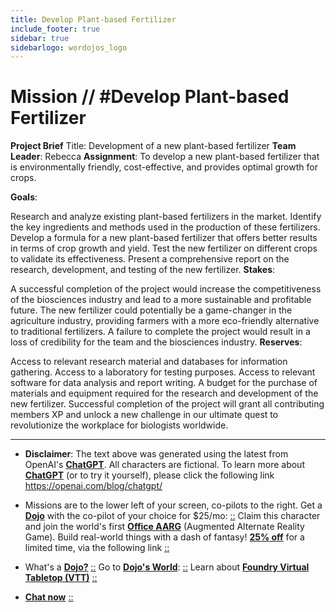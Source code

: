 ```yaml
---
title: Develop Plant-based Fertilizer
include_footer: true
sidebar: true
sidebarlogo: wordojos_logo
---
```

# Mission // #Develop Plant-based Fertilizer

**Project Brief**
Title: Development of a new plant-based fertilizer
**Team Leader**: Rebecca
**Assignment**: To develop a new plant-based fertilizer that is environmentally friendly, cost-effective, and provides optimal growth for crops.

**Goals**:

Research and analyze existing plant-based fertilizers in the market.
Identify the key ingredients and methods used in the production of these fertilizers.
Develop a formula for a new plant-based fertilizer that offers better results in terms of crop growth and yield.
Test the new fertilizer on different crops to validate its effectiveness.
Present a comprehensive report on the research, development, and testing of the new fertilizer.
**Stakes**:

A successful completion of the project would increase the competitiveness of the biosciences industry and lead to a more sustainable and profitable future.
The new fertilizer could potentially be a game-changer in the agriculture industry, providing farmers with a more eco-friendly alternative to traditional fertilizers.
A failure to complete the project would result in a loss of credibility for the team and the biosciences industry.
**Reserves**:

Access to relevant research material and databases for information gathering.
Access to a laboratory for testing purposes.
Access to relevant software for data analysis and report writing.
A budget for the purchase of materials and equipment required for the research and development of the new fertilizer.
Successful completion of the project will grant all contributing members XP and unlock a new challenge in our ultimate quest to revolutionize the workplace for biologists worldwide.

---

* **Disclaimer**: The text above was generated using the latest from OpenAI's [**ChatGPT**](https://openai.com/blog/chatgpt/).  All characters are fictional.  To learn more about [**ChatGPT**](https://openai.com/blog/chatgpt/) (or to try it yourself), please click the following link https://openai.com/blog/chatgpt/

* Missions are to the lower left of your screen, co-pilots to the right. Get a [**Dojo**](https://workmates.live/marketplace) with the co-pilot of your choice for $25/mo: [::](https://workmates.live/marketplace)  Claim this character and join the world's first [**Office AARG**](https://dojos.world) (Augmented Alternate Reality Game). Build real-world things with a dash of fantasy! [**25% off**](https://blog.workmates.live/deal-on-a-dojo) for a limited time, via the following link [::](https://blog.workmates.live/deal-on-a-dojo) 

* What's a [**Dojo?**](https://workdojos.com) [::](https://workdojos.com)  Go to [**Dojo's World**](https://dojos.world): [::](https://dojos.world)  Learn about [**Foundry Virtual Tabletop (VTT)**](https://foundryvtt.com) [::](https://foundryvtt.com/)

* [**Chat now**](https://chat.workmates.live/channel/support) [::](https://chat.workmates.live/channel/support)
